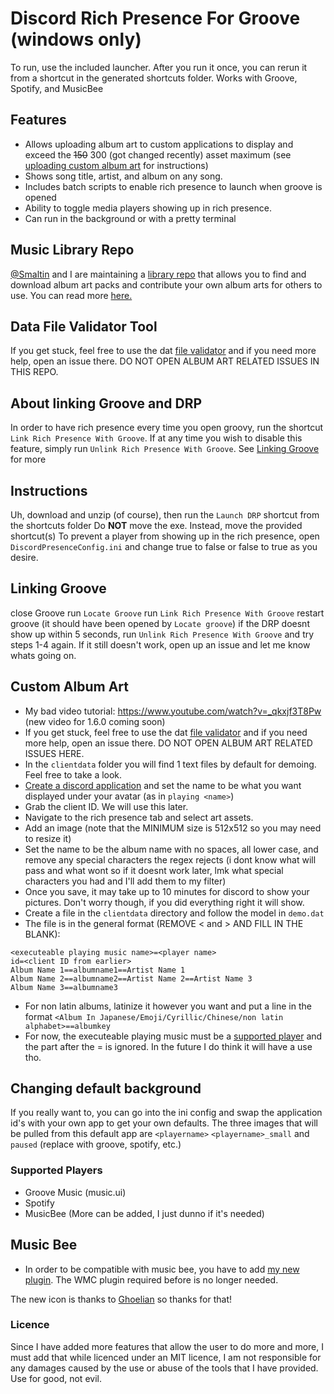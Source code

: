 # Discord Rich Presence For Groove (windows only)
To run, use the included launcher. After you run it once, you can rerun it from a shortcut in the generated shortcuts folder.
Works with Groove, Spotify, and MusicBee

## Features
* Allows uploading album art to custom applications to display and exceed the ~~150~~ 300 (got changed recently) asset maximum (see [uploading custom album art](https://github.com/jojo2357/Music-Discord-Rich-Presence#custom-album-art) for instructions) 
* Shows song title, artist, and album on any song.
* Includes batch scripts to enable rich presence to launch when groove is opened
* Ability to toggle media players showing up in rich presence.
* Can run in the background or with a pretty terminal

## Music Library Repo
[@Smaltin](https://github.com/Smaltin) and I are maintaining a [library repo](https://github.com/jojo2357/Music-Discord-Rich-Presence-Library) that allows you to find and download album art packs and contribute your own album arts for others to use. You can read more [here.](https://github.com/jojo2357/Music-Discord-Rich-Presence-Library)

## Data File Validator Tool
If you get stuck, feel free to use the dat [file validator](https://jojo2357.github.io/MDRP-Validation-Tool/) and if you need more help, open an issue there. DO NOT OPEN ALBUM ART RELATED ISSUES IN THIS REPO.

## About linking Groove and DRP
In order to have rich presence every time you open groovy, run the shortcut `Link Rich Presence With Groove`. If at any time you wish to disable this feature, simply run `Unlink Rich Presence With Groove`. See [Linking Groove](https://github.com/jojo2357/Music-Discord-Rich-Presence#linking-groove) for more 

## Instructions
Uh, download and unzip (of course), then run the `Launch DRP` shortcut from the shortcuts folder
Do **NOT** move the exe. Instead, move the provided shortcut(s)
To prevent a player from showing up in the rich presence, open `DiscordPresenceConfig.ini` and change true to false or false to true as you desire.

## Linking Groove 
close Groove
run `Locate Groove`
run `Link Rich Presence With Groove`
restart groove (it should have been opened by `Locate groove`)
if the DRP doesnt show up within 5 seconds, run `Unlink Rich Presence With Groove` and try steps 1-4 again.
If it still doesn't work, open up an issue and let me know whats going on.

## Custom Album Art
* My bad video tutorial: https://www.youtube.com/watch?v=_qkxjf3T8Pw (new video for 1.6.0 coming soon)
* If you get stuck, feel free to use the dat [file validator](https://jojo2357.github.io/MDRP-Validation-Tool/) and if you need more help, open an issue there. DO NOT OPEN ALBUM ART RELATED ISSUES HERE.
* In the `clientdata` folder you will find 1 text files by default for demoing. Feel free to take a look.
* [Create a discord application](https://discord.com/developers/applications) and set the name to be what you want displayed under your avatar (as in `playing <name>`)
* Grab the client ID. We will use this later.
* Navigate to the rich presence tab and select art assets.
* Add an image (note that the MINIMUM size is 512x512 so you may need to resize it)
* Set the name to be the album name with no spaces, all lower case, and remove any special characters the regex rejects (i dont know what will pass and what wont so if it doesnt work later, lmk what special characters you had and I'll add them to my filter)
* Once you save, it may take up to 10 minutes for discord to show your pictures. Don't worry though, if you did everything right it will show.
* Create a file in the `clientdata` directory and follow the model in `demo.dat`
* The file is in the general format (REMOVE < and > AND FILL IN THE BLANK):
```
<executeable playing music name>=<player name>
id=<client ID from earlier>
Album Name 1==albumname1==Artist Name 1
Album Name 2==albumname2==Artist Name 2==Artist Name 3
Album Name 3==albumname3
```
* For non latin albums, latinize it however you want and put a line in the format `<Album In Japanese/Emoji/Cyrillic/Chinese/non latin alphabet>==albumkey`
* For now, the executeable playing music must be a [supported player](https://github.com/jojo2357/Music-Discord-Rich-Presence#supported-players) and the part after the = is ignored. In the future I do think it will have a use tho.

## Changing default background
If you really want to, you can go into the ini config and swap the application id's with your own app to get your own defaults. The three images that will be pulled from this default app are `<playername>` `<playername>_small` and `paused` (replace <playername> with groove, spotify, etc.)

### Supported Players
- Groove Music (music.ui)
- Spotify
- MusicBee
(More can be added, I just dunno if it's needed)

## Music Bee
- In order to be compatible with music bee, you have to add [my new plugin](https://github.com/jojo2357/MDRP-MusicBee-Bridge). The WMC plugin required before is no longer needed.

The new icon is thanks to [Ghoelian](https://github.com/Ghoelian) so thanks for that!

### Licence
Since I have added more features that allow the user to do more and more, I must add that while licenced under an MIT licence, I am not responsible for any damages caused by the use or abuse of the tools that I have provided. Use for good, not evil.
